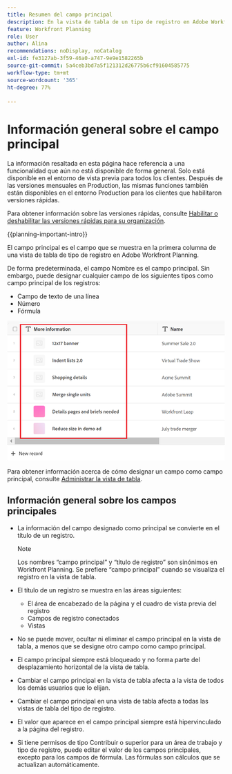 ```yaml
---
title: Resumen del campo principal
description: En la vista de tabla de un tipo de registro en Adobe Workfront Planning, puede designar un campo de texto, número o fórmula de una sola línea como campo principal. El campo principal se convierte en el título de los registros de ese tipo.
feature: Workfront Planning
role: User
author: Alina
recommendations: noDisplay, noCatalog
exl-id: fe3127ab-3f59-46a0-a747-9e9e1582265b
source-git-commit: 5a4ceb3bd7a5f121312d26775b6cf91604585775
workflow-type: tm+mt
source-wordcount: '365'
ht-degree: 77%

---
```



# Información general sobre el campo principal

<span class="preview">La información resaltada en esta página hace referencia a una funcionalidad que aún no está disponible de forma general. Solo está disponible en el entorno de vista previa para todos los clientes. Después de las versiones mensuales en Production, las mismas funciones también están disponibles en el entorno Production para los clientes que habilitaron versiones rápidas. </span>

<span class="preview">Para obtener información sobre las versiones rápidas, consulte [Habilitar o deshabilitar las versiones rápidas para su organización](/help/quicksilver/administration-and-setup/set-up-workfront/configure-system-defaults/enable-fast-release-process.md). </span>

{{planning-important-intro}}

El campo principal es el campo que se muestra en la primera columna de una vista de tabla de tipo de registro en Adobe Workfront Planning.

De forma predeterminada, el campo Nombre es el campo principal. Sin embargo, puede designar cualquier campo de los siguientes tipos como campo principal de los registros:

* Campo de texto de una línea
* Número
* Fórmula

![Otro campo de texto como campo principal resaltado](assets/another-text-field-as-a-primary-field-highlighted.png)

Para obtener información acerca de cómo designar un campo como campo principal, consulte [Administrar la vista de tabla](/help/quicksilver/planning/views/manage-the-table-view.md).

## Información general sobre los campos principales

* La información del campo designado como principal se convierte en el título de un registro.

  >[!NOTE]
  >
  >    Los nombres “campo principal” y “título de registro” son sinónimos en Workfront Planning. Se prefiere “campo principal” cuando se visualiza el registro en la vista de tabla.


* El título de un registro se muestra en las áreas siguientes:

   * El área de encabezado de la página y el cuadro de vista previa del registro
   * Campos de registro conectados
   * Vistas
* No se puede mover, ocultar ni eliminar el campo principal en la vista de tabla, a menos que se designe otro campo como campo principal.
* El campo principal siempre está bloqueado y no forma parte del desplazamiento horizontal de la vista de tabla.
* Cambiar el campo principal en la vista de tabla afecta a la vista de todos los demás usuarios que lo elijan.
* Cambiar el campo principal en una vista de tabla afecta a todas las vistas de tabla del tipo de registro.
* El valor que aparece en el campo principal siempre está hipervinculado a la página del registro.
* Si tiene permisos de tipo Contribuir o superior para un área de trabajo <span class="preview">y tipo de registro</span>, puede editar el valor de los campos principales, excepto para los campos de fórmula. Las fórmulas son cálculos que se actualizan automáticamente.
